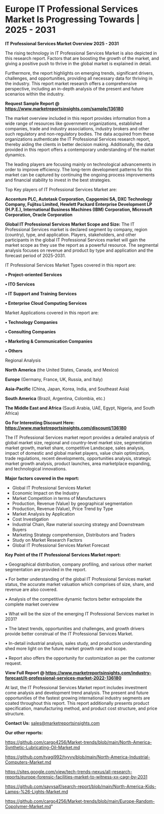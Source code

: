 # Europe IT Professional Services Market Is Progressing Towards | 2025 - 2031

<Strong> IT Professional Services Market Overview 2025 - 2031</strong>

The rising technology in IT Professional Services Market is also depicted in this research report. Factors that are boosting the growth of the market, and giving a positive push to thrive in the global market is explained in detail.

Furthermore, the report highlights on emerging trends, significant drivers, challenges, and opportunities, providing all necessary data for thriving in the industry. This report market research offers a comprehensive perspective, including an in-depth analysis of the present and future scenarios within the industry.

<strong>Request Sample Report @ <a href=https://www.marketreportsinsights.com/sample/136180>https://www.marketreportsinsights.com/sample/136180</a></strong>

The market overview included in this report provides information from a wide range of resources like government organizations, established companies, trade and industry associations, industry brokers and other such regulatory and non-regulatory bodies. The data acquired from these organizations authenticate the IT Professional Services research report, thereby aiding the clients in better decision making. Additionally, the data provided in this report offers a contemporary understanding of the market dynamics.

The leading players are focusing mainly on technological advancements in order to improve efficiency. The long-term development patterns for this market can be captured by continuing the ongoing process improvements and financial stability to invest in the best strategies.

Top Key players of IT Professional Services Market are:

<strong>Accenture PLC, Autotask Corporation, Capgemini SA, DXC Technology Company, Fujitsu Limited, Hewlett Packard Enterprise Development LP (H.P.E.), International Business Machines (IBM) Corporation, Microsoft Corporation, Oracle Corporation</strong>

<strong><b>Global IT Professional Services Market Scope and Size:</b></strong>
The IT Professional Services market is declared segment by company, region (country), type, and application. Players, stakeholders, and other participants in the global IT Professional Services market will gain the market scope as they use the report as a powerful resource. The segmental analysis focuses on revenue and product by type and application and the forecast period of 2025-2031.

IT Professional Services Market Types covered in this report are:

<strong>• Project-oriented Services

• ITO Services

• IT Support and Training Services

• Enterprise Cloud Computing Services</strong>

Market Applications covered in this report are:

<strong>• Technology Companies

• Consulting Companies

• Marketing & Communication Companies

• Others</strong> 

Regional Analysis

<strong>North America</strong> (the United States, Canada, and Mexico)

<strong>Europe</strong> (Germany, France, UK, Russia, and Italy)

<strong>Asia-Pacific</strong> (China, Japan, Korea, India, and Southeast Asia)

<strong>South America</strong> (Brazil, Argentina, Colombia, etc.)

<strong>The Middle East and Africa</strong> (Saudi Arabia, UAE, Egypt, Nigeria, and South Africa)

<strong>Go For Interesting Discount Here: <a href=https://www.marketreportsinsights.com/discount/136180>https://www.marketreportsinsights.com/discount/136180</a></strong>

The IT Professional Services market report provides a detailed analysis of global market size, regional and country-level market size, segmentation market growth, market share, competitive Landscape, sales analysis, impact of domestic and global market players, value chain optimization, trade regulations, recent developments, opportunities analysis, strategic market growth analysis, product launches, area marketplace expanding, and technological innovations.

<strong><b>Major factors covered in the report:</b></strong>
<ul>
  <li>Global IT Professional Services Market </li>
  <li>Economic Impact on the Industry</li>
  <li>Market Competition in terms of Manufacturers</li>
  <li>Production, Revenue (Value) by geographical segmentation</li>
  <li>Production, Revenue (Value), Price Trend by Type</li>
  <li>Market Analysis by Application</li>
  <li>Cost Investigation</li>
  <li>Industrial Chain, Raw material sourcing strategy and Downstream Buyers</li>
  <li>Marketing Strategy comprehension, Distributors and Traders</li>
  <li>Study on Market Research Factors</li>
  <li>Global IT Professional Services Market Forecast</li>
</ul>

<strong><b>Key Point of the IT Professional Services Market report:</b></strong>

• Geographical distribution, company profiling, and various other market segmentation are provided in the report.

• For better understanding of the global IT Professional Services market status, the accurate market valuation which comprises of size, share, and revenue are also covered.

• Analysis of the competitive dynamic factors better extrapolate the complete market overview

• What will be the size of the emerging IT Professional Services market in 2031?

• The latest trends, opportunities and challenges, and growth drivers provide better construal of the IT Professional Services Market.

• In-detail industrial analysis, sales study, and production understanding shed more light on the future market growth rate and scope.

• Report also offers the opportunity for customization as per the customer request.

<strong><b>View Full Report @ <a href=https://www.marketreportsinsights.com/industry-forecast/it-professional-services-market-2022-136180>https://www.marketreportsinsights.com/industry-forecast/it-professional-services-market-2022-136180</a></b></strong>


At last, the IT Professional Services Market report includes investment come analysis and development trend analysis. The present and future opportunities of the fastest growing international industry segments are coated throughout this report. This report additionally presents product specification, manufacturing method, and product cost structure, and price structure.

<strong>Contact Us:</strong>
sales@marketreportsinsights.com

<strong>Our other reports:</strong>

<a href=https://github.com/cargo4256/Market-trends/blob/main/North-America-Synthetic-Lubricating-Oil-Market.md>https://github.com/cargo4256/Market-trends/blob/main/North-America-Synthetic-Lubricating-Oil-Market.md</a>

<a href=https://github.com/tyagi992/tyyyy/blob/main/North-America-Industrial-Computers-Market.md>https://github.com/tyagi992/tyyyy/blob/main/North-America-Industrial-Computers-Market.md</a>

<a href=https://sites.google.com/view/tech-trends-nexus/all-research-reports/europe-forensic-facilities-market-to-witness-xx-cagr-by-2031>https://sites.google.com/view/tech-trends-nexus/all-research-reports/europe-forensic-facilities-market-to-witness-xx-cagr-by-2031</a>

<a href=https://github.com/sayysaif/search-report/blob/main/North-America-Kids-Lamps-%26-Lights-Market.md>https://github.com/sayysaif/search-report/blob/main/North-America-Kids-Lamps-%26-Lights-Market.md</a>

<a href=https://github.com/cargo4256/Market-trends/blob/main/Europe-Random-Copolymer-Market.md>https://github.com/cargo4256/Market-trends/blob/main/Europe-Random-Copolymer-Market.md</a>"
